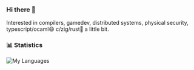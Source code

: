 ### Hi there 👋

Interested in compilers, gamedev, distributed systems, physical security, typescript/ocaml😄  c/zig/rust🤔 a little bit.

### 📊 Statistics

![My Languages](https://github-readme-stats.vercel.app/api/top-langs/?username=omnisci3nce)
